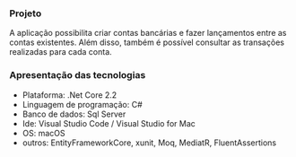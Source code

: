 ### Projeto ###
A aplicação possibilita criar contas bancárias e fazer lançamentos entre as contas existentes. Além disso, também é possível consultar as transações realizadas para cada conta.
<br/>
### Apresentação das tecnologias ###
* Plataforma: .Net Core 2.2
* Linguagem de programação: C#
* Banco de dados: Sql Server
* Ide: Visual Studio Code / Visual Studio for Mac
* OS: macOS
* outros: EntityFrameworkCore, xunit, Moq, MediatR, FluentAssertions

